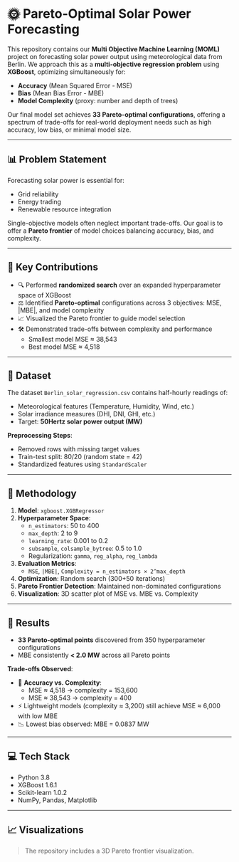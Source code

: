 # 🌞 Pareto-Optimal Solar Power Forecasting

This repository contains our **Multi Objective Machine Learning (MOML)** project on forecasting solar power output using meteorological data from Berlin. We approach this as a **multi-objective regression problem** using **XGBoost**, optimizing simultaneously for:

- **Accuracy** (Mean Squared Error - MSE)
- **Bias** (Mean Bias Error - MBE)
- **Model Complexity** (proxy: number and depth of trees)

Our final model set achieves **33 Pareto-optimal configurations**, offering a spectrum of trade-offs for real-world deployment needs such as high accuracy, low bias, or minimal model size.

---

## 📊 Problem Statement

Forecasting solar power is essential for:

- Grid reliability  
- Energy trading  
- Renewable resource integration  

Single-objective models often neglect important trade-offs. Our goal is to offer a **Pareto frontier** of model choices balancing accuracy, bias, and complexity.

---

## 🧠 Key Contributions

- 🔍 Performed **randomized search** over an expanded hyperparameter space of XGBoost  
- ⚖️ Identified **Pareto-optimal** configurations across 3 objectives: MSE, |MBE|, and model complexity  
- 📈 Visualized the Pareto frontier to guide model selection  
- 🛠️ Demonstrated trade-offs between complexity and performance  
  - Smallest model MSE ≈ 38,543  
  - Best model MSE ≈ 4,518  

---

## 📁 Dataset

The dataset `Berlin_solar_regression.csv` contains half-hourly readings of:

- Meteorological features (Temperature, Humidity, Wind, etc.)
- Solar irradiance measures (DHI, DNI, GHI, etc.)
- Target: **50Hertz solar power output (MW)**

**Preprocessing Steps**:
- Removed rows with missing target values  
- Train-test split: 80/20 (random state = 42)  
- Standardized features using `StandardScaler`  

---

## 🔧 Methodology

1. **Model**: `xgboost.XGBRegressor`  
2. **Hyperparameter Space**:
   - `n_estimators`: 50 to 400
   - `max_depth`: 2 to 9
   - `learning_rate`: 0.001 to 0.2
   - `subsample`, `colsample_bytree`: 0.5 to 1.0
   - Regularization: `gamma`, `reg_alpha`, `reg_lambda`
3. **Evaluation Metrics**:
   - `MSE`, `|MBE|`, `Complexity = n_estimators × 2^max_depth`
4. **Optimization**: Random search (300+50 iterations)
5. **Pareto Frontier Detection**: Maintained non-dominated configurations
6. **Visualization**: 3D scatter plot of MSE vs. MBE vs. Complexity

---

## 📌 Results

- **33 Pareto-optimal points** discovered from 350 hyperparameter configurations  
- MBE consistently **< 2.0 MW** across all Pareto points  

**Trade-offs Observed**:
- 🔁 **Accuracy vs. Complexity**:
  - MSE ≈ 4,518 → complexity = 153,600
  - MSE ≈ 38,543 → complexity = 400
- ⚡ Lightweight models (complexity ≈ 3,200) still achieve MSE ≈ 6,000 with low MBE
- 📉 Lowest bias observed: MBE = 0.0837 MW

---

## 💻 Tech Stack

- Python 3.8  
- XGBoost 1.6.1  
- Scikit-learn 1.0.2  
- NumPy, Pandas, Matplotlib  

---

## 📈 Visualizations

> The repository includes a 3D Pareto frontier visualization.

